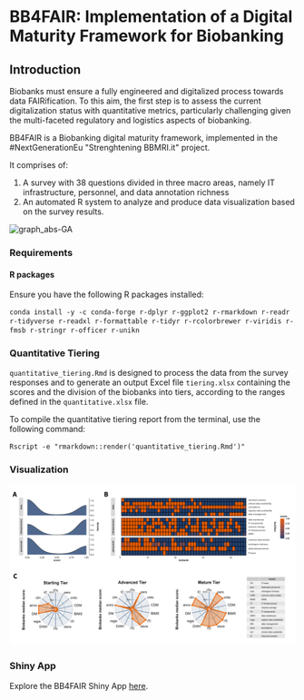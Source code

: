 # BB4FAIR: Implementation of a Digital Maturity Framework for Biobanking

## Introduction
Biobanks must ensure a fully engineered and digitalized process towards data FAIRification. To this aim, the first step is to assess the current digitalization status with quantitative metrics, particularly challenging given the multi-faceted regulatory and logistics aspects of biobanking.

BB4FAIR is a Biobanking digital maturity framework, implemented in the #NextGenerationEu "Strenghtening BBMRI.it" project. 

It comprises of:
1) A survey with 38 questions divided in three macro areas, namely IT infrastructure, personnel, and data annotation richness
2) An automated R system to analyze and produce data visualization based on the survey results.


![graph_abs-GA](https://github.com/bbdataeng/BB4FAIR/assets/51079644/a4f62d7a-222d-48b1-83b8-356edc262542)

### Requirements

#### R packages   
Ensure you have the following R packages installed:

```shell
conda install -y -c conda-forge r-dplyr r-ggplot2 r-rmarkdown r-readr r-tidyverse r-readxl r-formattable r-tidyr r-rcolorbrewer r-viridis r-fmsb r-stringr r-officer r-unikn
```


### Quantitative Tiering
`quantitative_tiering.Rmd` is designed to process the data from the survey responses and to generate an output Excel file `tiering.xlsx` containing the scores and the division of the biobanks into tiers, according to the ranges defined in the `quantitative.xlsx` file.

To compile the quantitative tiering report from the terminal, use the following command:

```shell
Rscript -e "rmarkdown::render('quantitative_tiering.Rmd')"
```


### Visualization
![Tier_Viz](https://github.com/bbdataeng/BB4FAIR/blob/main/visualization/Tier_Viz.png)


### Shiny App
Explore the BB4FAIR Shiny App [here](https://bbdataeng.shinyapps.io/bb4FAIR_app/).

